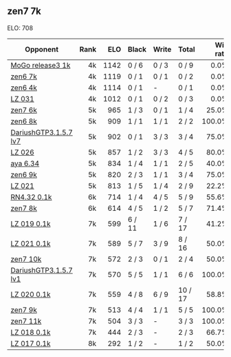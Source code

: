 ## zen7 7k ##

ELO: 708

Opponent | Rank | ELO | Black | Write | Total | Win rate
---------|-----:|----:|-------|-------|-------|-------:
[MoGo release3 1k](MoGo%20release3%201k.md) | 4k | 1142 | 0 / 6 | 0 / 3 | 0 / 9 | 0.0%
[zen6 7k](zen6%207k.md) | 4k | 1119 | 0 / 1 | 0 / 1 | 0 / 2 | 0.0%
[zen6 4k](zen6%204k.md) | 4k | 1114 | 0 / 1 | - | 0 / 1 | 0.0%
[LZ 031](LZ%20031.md) | 4k | 1012 | 0 / 1 | 0 / 2 | 0 / 3 | 0.0%
[zen7 6k](zen7%206k.md) | 5k | 965 | 1 / 3 | 0 / 1 | 1 / 4 | 25.0%
[zen6 8k](zen6%208k.md) | 5k | 909 | 1 / 1 | 1 / 1 | 2 / 2 | 100.0%
[DariushGTP3.1.5.7 lv7](DariushGTP3.1.5.7%20lv7.md) | 5k | 902 | 0 / 1 | 3 / 3 | 3 / 4 | 75.0%
[LZ 026](LZ%20026.md) | 5k | 857 | 1 / 2 | 3 / 3 | 4 / 5 | 80.0%
[aya 6.34](aya%206.34.md) | 5k | 834 | 1 / 4 | 1 / 1 | 2 / 5 | 40.0%
[zen6 9k](zen6%209k.md) | 5k | 820 | 2 / 3 | 1 / 1 | 3 / 4 | 75.0%
[LZ 021](LZ%20021.md) | 5k | 813 | 1 / 5 | 1 / 4 | 2 / 9 | 22.2%
[RN4.32 0.1k](RN4.32%200.1k.md) | 6k | 714 | 1 / 4 | 4 / 5 | 5 / 9 | 55.6%
[zen7 8k](zen7%208k.md) | 6k | 614 | 4 / 5 | 1 / 2 | 5 / 7 | 71.4%
[LZ 019 0.1k](LZ%20019%200.1k.md) | 7k | 599 | 6 / 11 | 1 / 6 | 7 / 17 | 41.2%
[LZ 021 0.1k](LZ%20021%200.1k.md) | 7k | 589 | 5 / 7 | 3 / 9 | 8 / 16 | 50.0%
[zen7 10k](zen7%2010k.md) | 7k | 572 | 2 / 3 | 0 / 1 | 2 / 4 | 50.0%
[DariushGTP3.1.5.7 lv1](DariushGTP3.1.5.7%20lv1.md) | 7k | 570 | 5 / 5 | 1 / 1 | 6 / 6 | 100.0%
[LZ 020 0.1k](LZ%20020%200.1k.md) | 7k | 559 | 4 / 8 | 6 / 9 | 10 / 17 | 58.8%
[zen7 9k](zen7%209k.md) | 7k | 513 | 4 / 4 | 1 / 1 | 5 / 5 | 100.0%
[zen7 11k](zen7%2011k.md) | 7k | 504 | 3 / 3 | - | 3 / 3 | 100.0%
[LZ 018 0.1k](LZ%20018%200.1k.md) | 7k | 444 | 2 / 3 | - | 2 / 3 | 66.7%
[LZ 017 0.1k](LZ%20017%200.1k.md) | 8k | 292 | 1 / 2 | - | 1 / 2 | 50.0%
